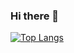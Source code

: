 ### Hi there 👋

[![Top Langs](https://github-readme-stats.vercel.app/api/top-langs/?username=tszlatkova&layout=donut)](https://github.com/tszlatkova/github-readme-stats)
